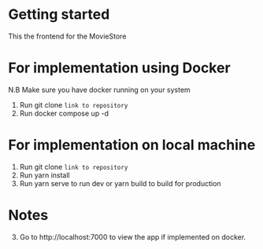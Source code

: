 # Getting started
This the frontend for the MovieStore

# For implementation using Docker
N.B Make sure you have docker running on your system
1) Run git clone `link to repository` 
3) Run docker compose up -d

# For implementation on local machine
1) Run git clone `link to repository` 
2) Run yarn install
3) Run yarn serve to run dev or yarn build to build for production

# Notes
3) Go to http://localhost:7000 to view the app if implemented on docker.
